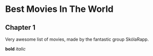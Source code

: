 # Best Movies In The World

## Chapter 1

Very awesome list of movies, made by the fantastic group SkólaRapp.

**bold**
*italic*
